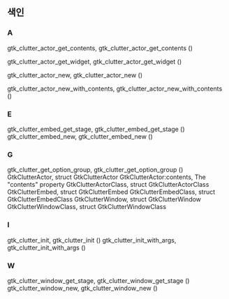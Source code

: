 ## 색인 ##
### A ###

gtk_clutter_actor_get_contents, gtk_clutter_actor_get_contents ()

gtk_clutter_actor_get_widget, gtk_clutter_actor_get_widget ()

gtk_clutter_actor_new, gtk_clutter_actor_new ()

gtk_clutter_actor_new_with_contents, gtk_clutter_actor_new_with_contents ()

### E ###

gtk_clutter_embed_get_stage, gtk_clutter_embed_get_stage ()
gtk_clutter_embed_new, gtk_clutter_embed_new ()

### G ###

gtk_clutter_get_option_group, gtk_clutter_get_option_group ()
GtkClutterActor, struct GtkClutterActor
GtkClutterActor:contents, The "contents" property
GtkClutterActorClass, struct GtkClutterActorClass
GtkClutterEmbed, struct GtkClutterEmbed
GtkClutterEmbedClass, struct GtkClutterEmbedClass
GtkClutterWindow, struct GtkClutterWindow
GtkClutterWindowClass, struct GtkClutterWindowClass

### I ###

gtk_clutter_init, gtk_clutter_init ()
gtk_clutter_init_with_args, gtk_clutter_init_with_args ()

### W ###

gtk_clutter_window_get_stage, gtk_clutter_window_get_stage ()
gtk_clutter_window_new, gtk_clutter_window_new ()

